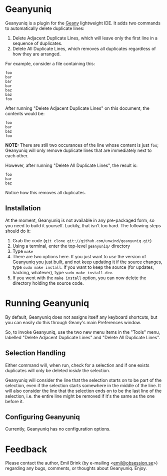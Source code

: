 Geanyuniq
=========
Geanyuniq is a plugin for the [Geany](http://geany.org/) lightweight IDE. It adds two commands to automatically delete duplicate lines:

1. Delete Adjacent Duplicate Lines, which will leave only the first line in a sequence of duplicates.
2. Delete All Duplicate Lines, which removes all duplicates regardless of how they are arranged.

For example, consider a file containing this:

    foo
    bar
    bar
    bar
    baz
    baz
    foo

After running "Delete Adjacent Duplicate Lines" on this document, the contents would be:

    foo
    bar
    baz
    foo

**NOTE:** There are still two occurances of the line whose content is just `foo`; Geanyuniq will only remove duplicate lines that are immediately next to each other.

However, after running "Delete All Duplicate Lines", the result is:

    foo
    bar
    baz

Notice how this removes all duplicates.

## Installation ##
At the moment, Geanyuniq is not available in any pre-packaged form, so you need to build it yourself. Luckily, that isn't too hard. The following steps should do it:

1. Grab the code (`git clone git://github.com/unwind/geanyuniq.git`)
2. Using a terminal, enter the top-level `geanyuniq/` directory
3. Type `make`
4. There are two options here. If you just want to *use* the version of Geanyuniq you just built, and not keep updating it if the source changes, type `sudo make install`. If you want to keep the source (for updates, hacking, whatever), type `sudo make install-dev`.
5. If you went with the `make install` option, you can now delete the directory holding the source code.

# Running Geanyuniq #
By default, Geanyuniq does not assigns itself any keyboard shortcuts, but you can easily do this through Geany's main Preferences window.

So, to invoke Geanyuniq, use the two new menu items in the "Tools" menu, labelled "Delete Adjacent Duplicate Lines" and
"Delete All Duplicate Lines".

## Selection Handling ##
Either command will, when run, check for a selection and if one exists duplicates will only be deleted *inside* the selection.

Geanyuniq will consider the line that the selection starts on to be part of the selection, even if the selection starts somewhere in the middle of the line.
It will also consider the line that the selection ends on to be the last line of the selection, i.e.
the entire line might be removed if it's the same as the one before it.

## Configuring Geanyuniq ##
Currently, Geanyuniq has no configuration options.

# Feedback #
Please contact the author, Emil Brink (by e-mailing &lt;emil@obsession.se&gt;) regarding any bugs, comments, or thoughts about Geanyuniq. Enjoy.
